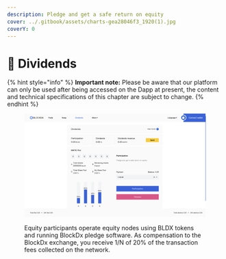```yaml
---
description: Pledge and get a safe return on equity
cover: ../.gitbook/assets/charts-gea28046f3_1920(1).jpg
coverY: 0
---
```


# 🧲 Dividends

{% hint style="info" %}
**Important note:** Please be aware that our platform can only be used after being accessed on the Dapp at present, the content and technical specifications of this chapter are subject to change.
{% endhint %}

<figure><img src="../.gitbook/assets/截屏2022-12-20 04.39.52.png" alt=""><figcaption><p>Equity participants operate equity nodes using BLDX tokens and running BlockDx pledge software. As compensation to the BlockDx exchange, you receive 1/N of 20% of the transaction fees collected on the network.</p></figcaption></figure>
